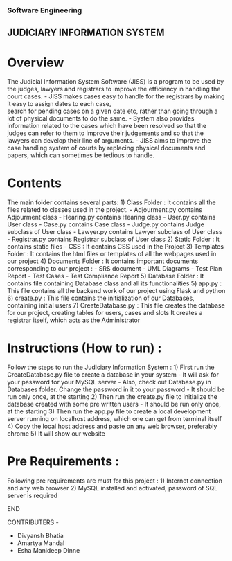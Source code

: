 ### Software Engineering

## JUDICIARY INFORMATION SYSTEM

# Overview

The Judicial Information System Software (JISS) is a program to be used by the judges, lawyers and 
registrars to improve the efficiency in handling the court cases. 
	-	JISS makes cases easy to handle for the registrars by making it easy to assign dates to each case, 	
		search for pending cases on a given date etc, rather than going through a lot of physical documents to do the same.
	-	System also provides information related to the cases which have been resolved so that the judges 
		can refer to them to improve their judgements and so that the lawyers can develop their line of arguments. 
	-	JISS aims to improve the case handling system of courts by replacing physical documents and papers,
		which can sometimes be tedious to handle.

# Contents

The main folder contains several parts:
	1)	Class Folder : It contains all the files related to classes used in the project.
		-	Adjourment.py contains Adjourment class
		-	Hearing.py contains Hearing class
		-	User.py contains User class
		-	Case.py contains Case class
		-	Judge.py contains Judge subclass of User class
		-	Lawyer.py contains Lawyer subclass of User class
		-	Registrar.py contains Registrar subclass of User class
	2)	Static Folder : It contains static files
		-	CSS : It contains CSS used in the Project
	3)	Templates Folder : It contains the html files or templates of all the webpages used in our project
	4)	Documents Folder : It contains important documents corresponding to our project :
			-	SRS document
			-	UML Diagrams
			-	Test Plan Report
			-	Test Cases
			-	Test Compliance Report
	5)	Database Folder : It contains file containing Database class and all its functionalities
	5)	app.py : This file contains all the backend work of our project using Flask and python
	6)	create.py : This file contains the initialization of our Databases, containing initial users
	7)	CreateDatabase.py : This file creates the database for our project, creating tables for users, cases and slots
				It creates a registrar itself, which acts as the Administrator

# Instructions (How to run) :

Follow the steps to run the Judiciary Information System :
	1)	First run the CreateDatabase.py file to create a database in your system
		-	It will ask for your password for your MySQL server
		-	Also, check out Database.py in Databases folder. Change the password in it to your password
		-	It should be run only once, at the starting
	2)	Then run the create.py file to initialize the database created with some pre written users
		-	It should be run only once, at the starting
	3)	Then run the app.py file to create a local development server running on localhost address, which one can get 
				from terminal itself
	4)	Copy the local host address and paste on any web browser, preferably chrome
	5)	It will show our website

# Pre Requirements :

Following pre requirements are must for this project :
	1)	Internet connection and any web browser
	2)	MySQL installed and activated, password of SQL server is required


END

CONTRIBUTERS - 

- Divyansh Bhatia
- Amartya Mandal
- Esha Manideep Dinne
